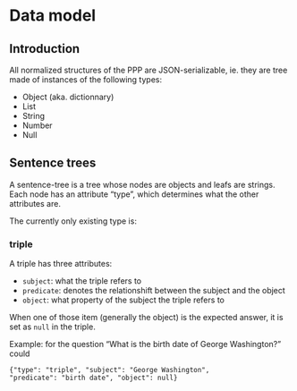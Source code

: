 # Data model

## Introduction

All normalized structures of the PPP are JSON-serializable, ie. they are
tree made of instances of the following types:

* Object (aka. dictionnary)
* List
* String
* Number
* Null


## Sentence trees

A sentence-tree is a tree whose nodes are objects and leafs are strings.
Each node has an attribute “type”, which determines what the other
attributes are.

The currently only existing type is:

### triple

A triple has three attributes:

* `subject`: what the triple refers to
* `predicate`: denotes the relationshift between the subject and the
  object
* `object`: what property of the subject the triple refers to

When one of those item (generally the object) is the expected answer,
it is set as `null` in the triple.

Example: for the question “What is the birth date of George Washington?”
could 

```
{"type": "triple", "subject": "George Washington",
"predicate": "birth date", "object": null}
```
